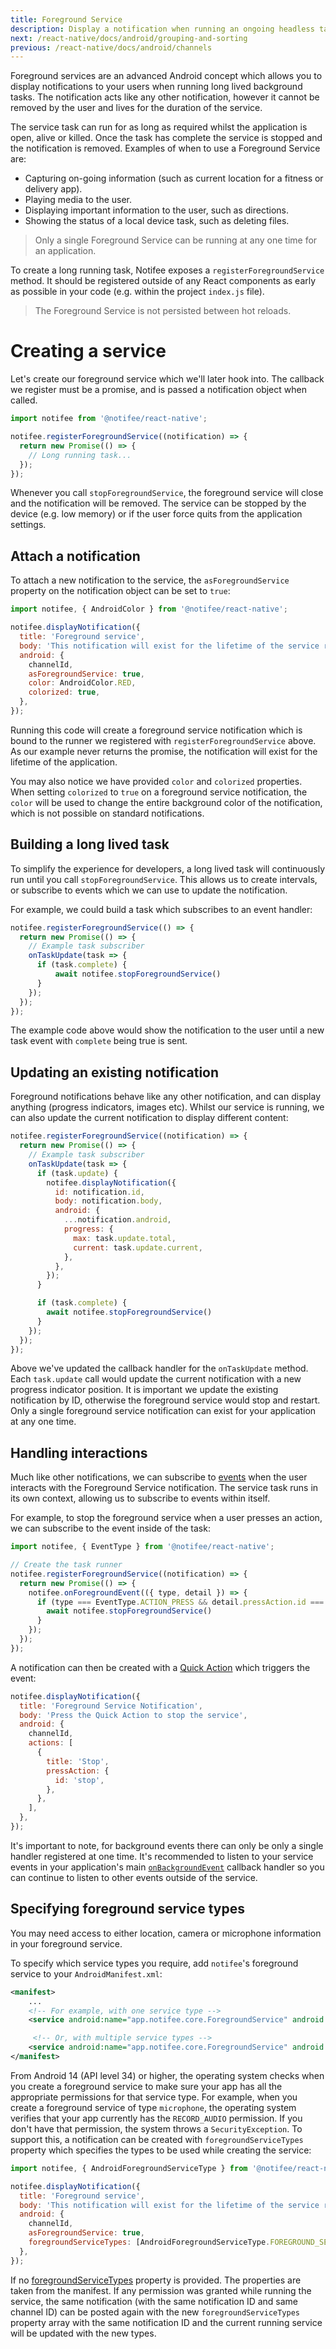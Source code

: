 ```yaml
---
title: Foreground Service
description: Display a notification when running an ongoing headless task.
next: /react-native/docs/android/grouping-and-sorting
previous: /react-native/docs/android/channels
---
```


Foreground services are an advanced Android concept which allows you to display notifications to your users
when running long lived background tasks. The notification acts like any other notification, however it cannot be removed
by the user and lives for the duration of the service.

<Vimeo id="android-foreground-service" caption="Android Foreground Service" />

The service task can run for as long as required whilst the application is open, alive or killed. Once the task has complete
the service is stopped and the notification is removed. Examples of when to use a Foreground Service are:

- Capturing on-going information (such as current location for a fitness or delivery app).
- Playing media to the user.
- Displaying important information to the user, such as directions.
- Showing the status of a local device task, such as deleting files.

> Only a single Foreground Service can be running at any one time for an application.

To create a long running task, Notifee exposes a `registerForegroundService` method. It should be registered
outside of any React components as early as possible in your code (e.g. within the project `index.js` file).

> The Foreground Service is not persisted between hot reloads.

# Creating a service

Let's create our foreground service which we'll later hook into. The callback we register must be a promise, and is passed
a notification object when called.

```js
import notifee from '@notifee/react-native';

notifee.registerForegroundService((notification) => {
  return new Promise(() => {
    // Long running task...
  });
});
```

Whenever you call `stopForegroundService`, the foreground service will close and the notification will be removed. The service can be
stopped by the device (e.g. low memory) or if the user force quits from the application settings.

## Attach a notification

To attach a new notification to the service, the `asForegroundService` property on the notification object can be set to
`true`:

```js
import notifee, { AndroidColor } from '@notifee/react-native';

notifee.displayNotification({
  title: 'Foreground service',
  body: 'This notification will exist for the lifetime of the service runner',
  android: {
    channelId,
    asForegroundService: true,
    color: AndroidColor.RED,
    colorized: true,
  },
});
```

Running this code will create a foreground service notification which is bound to the runner we registered with
`registerForegroundService` above. As our example never returns the promise, the notification will exist for the lifetime
of the application.

You may also notice we have provided `color` and `colorized` properties. When setting `colorized` to `true` on a
foreground service notification, the `color` will be used to change the entire background color of the notification,
which is not possible on standard notifications.

## Building a long lived task

To simplify the experience for developers, a long lived task will continuously run until you call `stopForegroundService`. This allows us to create intervals, or subscribe to events which we can use to update the notification.

For example, we could build a task which subscribes to an event handler:

```js
notifee.registerForegroundService(() => {
  return new Promise(() => {
    // Example task subscriber
    onTaskUpdate(task => {
      if (task.complete) {
          await notifee.stopForegroundService()
      }
    });
  });
});
```

The example code above would show the notification to the user until a new task event with `complete` being true is
sent.

## Updating an existing notification

Foreground notifications behave like any other notification, and can display anything (progress indicators, images etc).
Whilst our service is running, we can also update the current notification to display different content:

```js
notifee.registerForegroundService((notification) => {
  return new Promise(() => {
    // Example task subscriber
    onTaskUpdate(task => {
      if (task.update) {
        notifee.displayNotification({
          id: notification.id,
          body: notification.body,
          android: {
            ...notification.android,
            progress: {
              max: task.update.total,
              current: task.update.current,
            },
          },
        });
      }

      if (task.complete) {
        await notifee.stopForegroundService()
      }
    });
  });
});
```

Above we've updated the callback handler for the `onTaskUpdate` method. Each `task.update` call would update the current notification with a new progress indicator
position. It is important we update the existing notification by ID, otherwise the foreground service would stop and restart. Only a single foreground service
notification can exist for your application at any one time.

## Handling interactions

Much like other notifications, we can subscribe to [events](/react-native/docs/events) when the user interacts with the
Foreground Service notification. The service task runs in its own context, allowing us to subscribe to events within itself.

For example, to stop the foreground service when a user presses an action, we can subscribe to the event inside of the
task:

```js
import notifee, { EventType } from '@notifee/react-native';

// Create the task runner
notifee.registerForegroundService((notification) => {
  return new Promise(() => {
    notifee.onForegroundEvent(({ type, detail }) => {
      if (type === EventType.ACTION_PRESS && detail.pressAction.id === 'stop') {
        await notifee.stopForegroundService()
      }
    });
  });
});
```

A notification can then be created with a [Quick Action](/react-native/docs/android/interaction#quick-actions) which
triggers the event:

```js
notifee.displayNotification({
  title: 'Foreground Service Notification',
  body: 'Press the Quick Action to stop the service',
  android: {
    channelId,
    actions: [
      {
        title: 'Stop',
        pressAction: {
          id: 'stop',
        },
      },
    ],
  },
});
```

It's important to note, for background events there can only be only a single handler registered at one time. It's recommended to listen to your service events in your application's main [`onBackgroundEvent`](/react-native/docs/events#background-events) callback handler so you can continue to listen to other events outside of the service.

## Specifying foreground service types

You may need access to either location, camera or microphone information in your foreground service.

To specify which service types you require, add `notifee`'s foreground service to your `AndroidManifest.xml`:

```xml
<manifest>
    ...
    <!-- For example, with one service type -->
    <service android:name="app.notifee.core.ForegroundService" android:foregroundServiceType="location" tools:replace="android:foregroundServiceType" />

     <!-- Or, with multiple service types -->
    <service android:name="app.notifee.core.ForegroundService" android:foregroundServiceType="location|camera|microphone" tools:replace="android:foregroundServiceType" />
</manifest>
```

From Android 14 (API level 34) or higher, the operating system checks when you create a foreground service to make sure your app has all the appropriate permissions for that service type. For example, when you create a foreground service of type `microphone`, the operating system verifies that your app currently has the `RECORD_AUDIO` permission. If you don't have that permission, the system throws a `SecurityException`. To support this, a notification can be created with `foregroundServiceTypes` property which specifies the types to be used while creating the service:

```js
import notifee, { AndroidForegroundServiceType } from '@notifee/react-native';

notifee.displayNotification({
  title: 'Foreground service',
  body: 'This notification will exist for the lifetime of the service runner',
  android: {
    channelId,
    asForegroundService: true,
    foregroundServiceTypes: [AndroidForegroundServiceType.FOREGROUND_SERVICE_TYPE_CAMERA, AndroidForegroundServiceType.FOREGROUND_SERVICE_TYPE_MICROPHONE],
  },
});
```

If no [foregroundServiceTypes](/react-native/docs/android/interaction#quick-actions) property is provided. The properties are taken from the manifest. If any permission was granted while running the service, the same notification (with the same notification ID and same channel ID) can be posted again with the new `foregroundServiceTypes` property array with the same notification ID and the current running service will be updated with the new types.